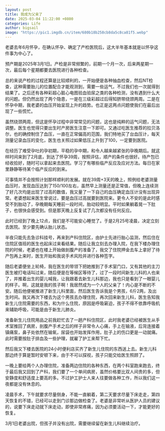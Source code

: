 ```yaml
---
layout: post
title: 我成为父亲了
date: 2025-03-04 11:22:00 +0800
categories: Life
author: bigsail
image: "https://pic1.imgdb.cn/item/680b18b258cb8da5c8ca81f5.webp"
---
```

老婆去年6月怀孕，在确认怀孕、确定了产检医院后，这大半年基本就是以怀孕这件事为中心了。

预产期是2025年3月1日。产检是非常频繁的，前期一个月一次，后来两星期一次，最后每个星期都要去医院进行各种检查。

总的来说产检的过程还算是比较顺利的，一开始便是各种抽血检查，然后NT检查，这种需要胎儿的位置配合才能观测到，需要一些运气，不过我们也一次就得到结果了。之后还有各种彩超心脏心电图验血验尿之类的各种检测，没有遇到什么大的问题。但仍然出现了两个隐患，一是在三级彩超过后得知脐带绕颈两周。二是在怀孕中期，我老婆的血压开始呈现上升的趋势。也正是这两点问题使我们在最后出现了一些慌忙。

虽然绕颈两周，但这是怀孕过程中非常常见的问题，这也是纯粹的运气问题，无法调整。医生也觉得只要出生时产房医生注意一下即可。又通过吃医生推荐的拉贝洛尔，也的确控制住了血压，一直在正常偏高的范围，我们特地买了台血压计，每天测量记录血压的变化，医生也关照过如果低压上升到了100，一定要到医院。

在经历了难受孕吐的孕初期，平稳的孕中期，和令人越来越紧张的孕晚期后。就这样时间来到了2月底，到达了怀孕39周，按照评估，顺产的条件也很好。待产包已经收拾好，随时可以拿起来去医院。学习了有哪些临产反应及应对方法。每日在家里静静等待某个临产反应的到来。

可事情并不会按照计划那样顺利的发展。就在39周+3天的晚上，照例给老婆测量血压时，发现血压达到了150/100左右，虽然早上测量还是正常值，但晚上连续测了好几次均是出现了过高的数值，我又量了一下自己的血压确定血压计没有出现异常。老婆想起来医生曾说过，要是血压过高就要到医院来。更令人不安的是此时感受不到胎动了，孕晚期每天睡前一段时间，胎动较明显。平时如果躺着晃一下肚子，也很快会感受到。但是那天晚上反复试了几次都没有任何反应。

此时已经到了晚上12点，我们是不可能安心睡觉了。于是2月25号凌晨，决定立刻去医院。至少要先确认胎儿状态。

半夜只能先去急诊科挂号，再来到产科住院区，由护士先进行胎心监测，然后住在住院区值班的医生也起床过来看结果。随后让我立刻去办理入院，在我下楼办理住院的时候，老婆也在楼上开始做剖腹产的准备了，我交了住院押金去车上拿好了待产包再上来时，医生开始和我说手术风险并进行各种签字。

随后老婆便坐上轮椅，我在医生的带领下把她推到了手术室门口，又有其他的主刀医生被打电话叫过来，随后便是在等候区等待了，过了一段时间新生儿科的人也来了，并推着出生的婴儿喊我，让我跟着去新生儿科那边，我也只是看到了一眼婴儿的样子。啊，这就是我的孩子啊！我居然成为一个人的父亲了！内心是不断的不安。随后他便被推进了新生儿科里面，然后医生告诉我是个男孩，6斤2两，及出生时间。我又再次下楼去为这个男孩去办理住院，再次回来新生儿科，医生告知我新生儿住院需要的东西，和为什么住院，原因是呼吸窘迫，孩子不得不依靠呼吸机来辅助呼吸，可能是由于新生儿肺炎。

准备新生儿住院用品之前我赶忙去了一趟产科住院区，此时我老婆已经被医生从手术室推回了病房，剖腹产手术之后的样子非常令人心痛，手上在输液，后背连接着镇痛泵，鼻子处依然在输氧，尿袋也开始发挥作用，肚子上的伤口更是一动就痛。此时需要按肚子排血及一些护理，就雇了护工来帮下忙。

然后我又下楼去医院的24小时便利店买齐了新生儿住院的东西送上去。新生儿科那边终于算是暂时安顿下来，由于不可以探视，孩子只能交给医生照顾了。

一晚上要给两个人办理住院，准备两边住院的各种东西，在两个科室跑来跑去，终于最后我又回到了产科，我们要了一个单间病房，虽然价格要比双人间贵的多，但安静度和舒适度上要高的多。不过护工护士人来人往要做各种工作，所以我们这一夜都是没有休息的。

凌晨手术，下午就要求尽量侧身，不能一直躺着，第二天要求尽量下床走走，第四天恢复的不错，已经可以走到门诊那边做检查了。老婆是非常听从医护人员的建议的，说要下床走动就下床走动，即使非常疼痛，因为必须要活动一下，才能更好的恢复。

3月1日老婆出院，但孩子并没有出院，需要继续留在新生儿科继续治疗。
